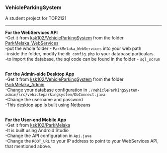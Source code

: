 ### VehicleParkingSystem ###
A student project for TOP2121
- - - -
**For the WebServices API**<br/>
-Get it from [ksk102/VehicleParkingSystem](https://github.com/ksk102/VehicleParkingSystem) from the folder [ParkMelaka_WebServices](https://github.com/ksk102/VehicleParkingSystem/tree/master/ParkMelaka_WebServices)<br/>
-put the whole folder - ```ParkMelaka_WebServices``` into your web path<br/>
-inside the folder, modify the ````db_config.php```` to your database particulars.<br/>
-to import the database, the sql code can be found in the folder - ````sql_scrum````<br/>
<br/>

**For the Admin-side Desktop App**<br/>
-Get it from [ksk102/VehicleParkingSystem](https://github.com/ksk102/VehicleParkingSystem) from the folder [ParkMelaka_Admin](https://github.com/ksk102/VehicleParkingSystem/tree/master/ParkMelaka_Admin)<br/>
-Change your database configuration in ```./VehicleParkingSystem-admin/src/vehicleparkingsystem/DbConnect.java```<br/>
-Change the username and password<br/>
-This desktop app is built using Netbeans<br/>
<br/>

**For the User-end Mobile App**<br/>
-Get it from [ksk102/ParkMelaka](https://github.com/ksk102/ParkMelaka)<br/>
-It is built using Android Studio<br/>
-Change the API configuration in ```Api.java```<br/>
-Change the `````ROOT_URL````` to your IP address to point to your WebServices API, that mentioned above.<br/>
